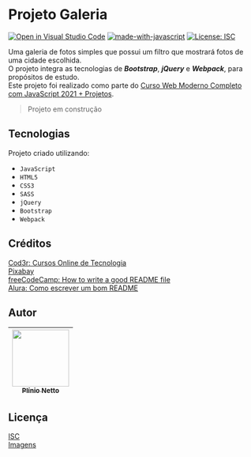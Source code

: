 
# Projeto Galeria  

[![Open in Visual Studio Code](https://open.vscode.dev/badges/open-in-vscode.svg)](https://open.vscode.dev/PSONetto/projeto-galeria) [![made-with-javascript](https://img.shields.io/badge/Made%20with-JavaScript-1f425f.svg)](https://www.javascript.com) [![License: ISC](https://img.shields.io/badge/License-ISC-blue.svg)](https://opensource.org/licenses/ISC)  

Uma galeria de fotos simples que possui um filtro que mostrará fotos de uma cidade escolhida.  
O projeto integra as tecnologias de ***Bootstrap***, ***jQuery*** e ***Webpack***, para propósitos de estudo.  
Este projeto foi realizado como parte do [Curso Web Moderno Completo com JavaScript 2021 + Projetos](https://www.cod3r.com.br/courses/web-moderno).  

> Projeto em construção  

## Tecnologias  

Projeto criado utilizando:  

+ ``JavaScript``  
+ ``HTML5``  
+ ``CSS3``  
+ ``SASS``  
+ ``jQuery``  
+ ``Bootstrap``  
+ ``Webpack``  

## Créditos  

[Cod3r: Cursos Online de Tecnologia](https://www.cod3r.com.br/)  
[Pixabay](https://pixabay.com/)  
[freeCodeCamp: How to write a good README file](https://www.freecodecamp.org/news/how-to-write-a-good-readme-file/)  
[Alura: Como escrever um bom README](https://www.alura.com.br/artigos/escrever-bom-readme)  

## Autor   

| [<img src="https://avatars.githubusercontent.com/u/89879197?s=400&u=6e371fd0f1b5b2dc0df1e4212e34f600bc6a209b&v=4" width=115><br><sub>Plínio Netto</sub>](https://github.com/PSONetto) |  
| :---: |  

## Licença  

[ISC](https://choosealicense.com/licenses/isc/)  
[Imagens](https://pixabay.com/service/terms/#license)  